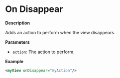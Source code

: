 # On Disappear

**Description**

Adds an action to perform when the view disappears.

**Parameters**

- `action`: The action to perform.

**Example**

```xml
<myView onDisappear="myAction"/>
```
